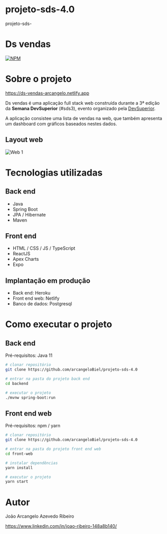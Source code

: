 # projeto-sds-4.0
projeto-sds-

# Ds vendas
[![NPM](https://img.shields.io/npm/l/react)](https://github.com/arcangeloBiel/projeto-sds-4.0/blob/master/LICENSE) 

# Sobre o projeto

https://ds-vendas-arcangelo.netlify.app

Ds vendas é uma aplicação full stack web construída durante a 3ª edição da **Semana DevSuperior** (#sds3), evento organizado pela [DevSuperior](https://devsuperior.com "Site da DevSuperior").

A aplicação consistee uma lista de vendas na web, que também apresenta um dashboard com gráficos baseados nestes dados.


## Layout web
![Web 1](https://user-images.githubusercontent.com/37083709/133946042-a9613958-4274-44cc-a11b-879d69449a8a.png)


# Tecnologias utilizadas
## Back end
- Java
- Spring Boot
- JPA / Hibernate
- Maven
## Front end
- HTML / CSS / JS / TypeScript
- ReactJS
- Apex Charts
- Expo
## Implantação em produção
- Back end: Heroku
- Front end web: Netlify
- Banco de dados: Postgresql

# Como executar o projeto

## Back end
Pré-requisitos: Java 11

```bash
# clonar repositório
git clone https://github.com/arcangeloBiel/projeto-sds-4.0

# entrar na pasta do projeto back end
cd backend

# executar o projeto
./mvnw spring-boot:run
```

## Front end web
Pré-requisitos: npm / yarn

```bash
# clonar repositório
git clone https://github.com/arcangeloBiel/projeto-sds-4.0

# entrar na pasta do projeto front end web
cd front-web

# instalar dependências
yarn install

# executar o projeto
yarn start
```

# Autor

João Arcangelo Azevedo Ribeiro

https://www.linkedin.com/in/joao-ribeiro-148a8b140/

